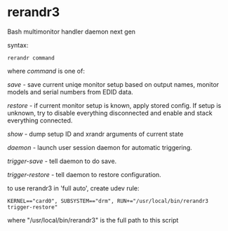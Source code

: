 # rerandr3
Bash multimonitor handler daemon next gen

syntax:

	rerandr command

where *command* is one of:

*save* - save current uniqe monitor setup based on output names,
monitor models and serial numbers from EDID data.

*restore* - if current monitor setup is known, apply stored config.
If setup is unknown, try to disable everything disconnected and
enable and stack everything connected.

*show* - dump setup ID and xrandr arguments of current state

*daemon* - launch user session daemon for automatic triggering.

*trigger-save* - tell daemon to do save.

*trigger-restore* - tell daemon to restore configuration.


to use rerandr3 in 'full auto', create udev rule:

	KERNEL=="card0", SUBSYSTEM=="drm", RUN+="/usr/local/bin/rerandr3 trigger-restore"

where "/usr/local/bin/rerandr3" is the full path to this script
